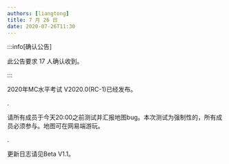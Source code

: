 ```yaml
---
authors: [liangtong]
title: 7 月 26 日
date: 2020-07-26T11:30
---
```


:::info[确认公告]

此公告要求 17 人确认收到。

:::

2020年MC水平考试 V2020.0(RC-1)已经发布。

.

请所有成员于今天20:00之前测试并汇报地图bug。本次测试为强制性的，所有成员必须参与。地图可在网易端游玩。

.

更新日志请见Beta V1.1。
